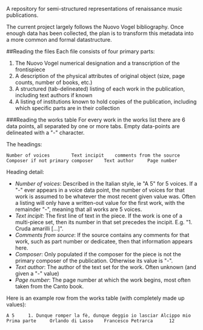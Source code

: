 A repository for semi-structured representations of renaissance music publications.

The current project largely follows the Nuovo Vogel bibliography. Once enough data has been collected, the plan is to transform this metadata into a more common and formal datastructure.

##Reading the files
Each file consists of four primary parts:

1. The Nuovo Vogel numerical designation and a transcription of the frontispiece
2. A description of the physical attributes of original object (size, page counts, number of books, etc.)
3. A structured (tab-delineated) listing of each work in the publication, including text authors if known
4. A listing of institutions known to hold copies of the publication, including which specific parts are in their collection

###Reading the works table
For every work in the works list there are 6 data points, all separated by one or more tabs. Empty data-points are delineated with a "-" character.

The headings:
```
Number of voices		Text incipit	comments from the source	Composer if not primary composer	Text author		Page number
```

Heading detail:

* _Number of voices_: Described in the Italian style, ie "A 5" for 5 voices. If a "-" ever appears in a voice data point, the number of voices for that work is assumed to be whatever the most recent given value was. Often a listing will only have a written-out value for the first work, with the remainder "-", meaning that all works are 5 voices.
* _Text incipit_: The first line of text in the piece. If the work is one of a multi-piece set, then its number in that set precedes the incipit. E.g. "1. Cruda amarilli [...]".
* _Comments from source_: If the source contains any comments for that work, such as part number or dedicatee, then that information appears here.
* _Composer_: Only populated if the composer for the piece is not the primary composer of the publication. Otherwise its value is "-".
* _Text author_: The author of the text set for the work. Often unknown (and given a "-" value)
* _Page number_: The page number at which the work begins, most often taken from the Canto book.

Here is an example row from the works table (with completely made up values):
```
A 5		1. Dunque romper la fè, dunque deggio io lasciar Alcippo mio	Prima parte		Orlando di Lasso	Francesco Petrarca		12
```